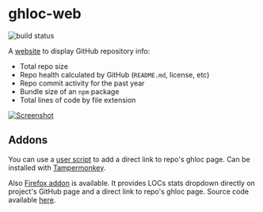 # ghloc-web

![build status](https://github.com/pajecawav/ghloc-web/actions/workflows/ci.yml/badge.svg)

A [website](https://ghloc.vercel.app/) to display GitHub repository info:

-   Total repo size
-   Repo health calculated by GitHub (`README.md`, license, etc)
-   Repo commit activity for the past year
-   Bundle size of an `npm` package
-   Total lines of code by file extension

[![Screenshot](https://user-images.githubusercontent.com/18193831/166311168-72751a16-e8a4-4b3d-94ad-c37993d9e7bd.png)](https://ghloc.vercel.app/facebook/react)

## Addons

You can use a [user script](https://gist.github.com/pajecawav/70ffe72bf4aa0968aa9f97318976138f) to add a direct link to repo's ghloc page. Can be installed with [Tampermonkey](https://www.tampermonkey.net/).

Also [Firefox addon](https://addons.mozilla.org/ru/firefox/addon/github-lines-of-code/) is available. It provides LOCs stats dropdown directly on project's GitHub page and a direct link to repo's ghloc page. Source code available [here](https://github.com/pajecawav/ghloc-extension/).
